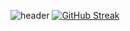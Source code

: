 ![header](https://capsule-render.vercel.app/api?type=waving&color=auto&height=300&section=header&text=whale_Hertz&fontAlign=65&fontSize=90&fontColor=ffffff)
[![GitHub Streak](https://github-readme-streak-stats.herokuapp.com/?user=dkssud8150&theme=tokyonight)](https://git.io/streak-stats)
